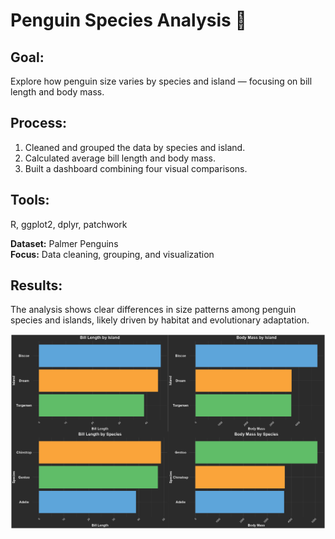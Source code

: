 # Penguin Species Analysis 🐧

## Goal:
Explore how penguin size varies by species and island — focusing on bill length and body mass.

## Process:
1. Cleaned and grouped the data by species and island.
2. Calculated average bill length and body mass.
3. Built a dashboard combining four visual comparisons.

## Tools:
R, ggplot2, dplyr, patchwork  

**Dataset:** Palmer Penguins  
**Focus:** Data cleaning, grouping, and visualization

## Results:
The analysis shows clear differences in size patterns among penguin species and islands, likely driven by habitat and evolutionary adaptation.

![Penguin Dashboard](penguin_dashboard.png)
